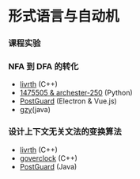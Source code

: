 # 形式语言与自动机

### 课程实验

### NFA 到 DFA 的转化

- [livrth](https://github.com/livrth/NFA2DFA) (C++)
- [1475505 & archester-250](https://github.com/1475505/NFA2DFA) (Python)
- [PostGuard](https://github.com/post-guard/NFA2DFA) (Electron & Vue.js)
- [gzy](https://github.com/112292454/homework/blob/master/%E5%AE%9E%E9%AA%8C%E4%B8%80-2021211183.zip)(java)

### 设计上下文无关文法的变换算法

- [livrth](https://github.com/livrth/CFG-Simplification) (C++)
- [goverclock](https://github.com/goverclock/BUPT-Projects-Public/tree/main/CFG_transfer) (C++)
- [PostGuard](https://github.com/post-guard/CFGS) (Java)
